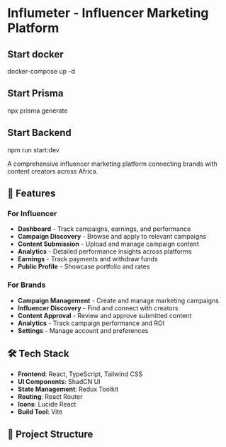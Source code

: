 # Influmeter - Influencer Marketing Platform

## Start docker 
docker-compose up -d

## Start Prisma

 npx prisma generate

## Start Backend
npm run start:dev

A comprehensive influencer marketing platform connecting brands with content creators across Africa.

## 🚀 Features

### For Influencer
- **Dashboard** - Track campaigns, earnings, and performance
- **Campaign Discovery** - Browse and apply to relevant campaigns
- **Content Submission** - Upload and manage campaign content
- **Analytics** - Detailed performance insights across platforms
- **Earnings** - Track payments and withdraw funds
- **Public Profile** - Showcase portfolio and rates

### For Brands
- **Campaign Management** - Create and manage marketing campaigns
- **Influencer Discovery** - Find and connect with creators
- **Content Approval** - Review and approve submitted content
- **Analytics** - Track campaign performance and ROI
- **Settings** - Manage account and preferences

## 🛠️ Tech Stack

- **Frontend**: React, TypeScript, Tailwind CSS
- **UI Components**: ShadCN UI
- **State Management**: Redux Toolkit
- **Routing**: React Router
- **Icons**: Lucide React
- **Build Tool**: Vite

## 📁 Project Structure
